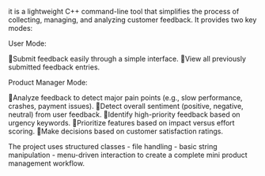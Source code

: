 it is a lightweight C++ command-line tool that simplifies the process of collecting, managing, and analyzing customer feedback.
It provides two key modes:

User Mode:

  📍Submit feedback easily through a simple interface.
  📍View all previously submitted feedback entries.

Product Manager Mode:

  📍Analyze feedback to detect major pain points (e.g., slow performance, crashes, payment issues).
  📍Detect overall sentiment (positive, negative, neutral) from user feedback.
  📍Identify high-priority feedback based on urgency keywords.
  📍Prioritize features based on impact versus effort scoring.
  📍Make decisions based on customer satisfaction ratings.


The project uses structured classes - file handling - basic string manipulation - menu-driven interaction to create a complete mini product management workflow.
